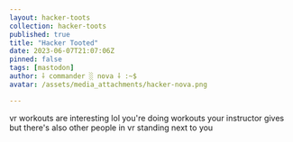 ```yaml
---
layout: hacker-toots
collection: hacker-toots
published: true
title: "Hacker Tooted"
date: 2023-06-07T21:07:06Z
pinned: false
tags: [mastodon]
author: ⸸ commander ░ nova ⸸ :~$
avatar: /assets/media_attachments/hacker-nova.png

---
```


<p>vr workouts are interesting lol you&#39;re doing workouts your instructor gives but there&#39;s also other people in vr standing next to you</p>


